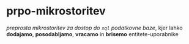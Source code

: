 # prpo-mikrostoritev

*preprosta mikrostoritev za dostop do `sql` podatkovne baze*, kjer lahko **dodajamo**, **posodabljamo**, **vracamo** in **brisemo** entitete-uporabnike


